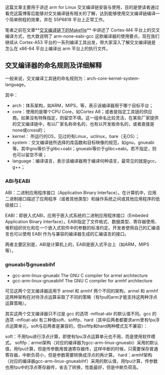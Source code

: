 这篇文章主要用于讲述 arm for Linux 交叉编译链安装与使用，目的是使读者通过看完这篇博客后能够对交叉编译链有相关的了解，达到能够使用交叉编译链编译一个简单例程的效果，并在 S5P6818 平台上正常工作。

笔者之前在文章**<a href = "https://github.com/laneston/Note/blob/master/Makefile_Note.md">交叉编译链下的Makefile</a>** 中讲述了 Cortex-M4 平台上的交叉编译方式，也大致说明了 arm-none-eabi-gcc 这款编译器的使用要点，现在我们继续从 Cortex-A53 平台的一系列编译工具出发，带大家深入了解交叉编译链是怎么在 x86-64 平台上编译出 arm 平台上的执行文件。

## 交叉编译器的命名规则及详细解释

一般来说，交叉编译工具链的命名规则为：arch-core-kernel-system-language。

其中：

- arch：体系架构，如ARM，MIPS，等，表示该编译器用于哪个目标平台；
- core：使用的是哪个CPU Core，如Cortex A8；或者是指定工具链的供应商。如果没有特殊指定，则留空不填。这一组命名比较灵活，在某些厂家提供的交叉编译链中，有以厂家名称命名的，也有以开发板命名的，或者直接是none或cross的；
- kernel： 所运行的OS，见过的有Linux，uclinux，bare（无OS）；
- system：交叉编译链所选择的库函数和目标映像的规范，如gnu，gnueabi等。其中gnu等价于glibc+oabi；gnueabi等价于glibc+eabi。若不指定，则也可以留空不填；
- language：编译语言，表示该编译器用于编译何种语言，最常见的就是gcc，g++；

### ABI与EABI

ABI：二进制应用程序接口（Application Binary Interface）。在计算机中，应用二进制接口描述了应用程序（或者其他类型）和操作系统之间或其他应用程序的低级接口；

EABI：即嵌入式ABI，应用于嵌入式系统的二进制应用程序接口（Embeded Application Binary Interface）。EABI指定了文件格式、数据类型、寄存器使用、堆积组织优化和在一个嵌入式软件中的参数的标准约定。开发者使用自己的汇编语言也可以使用 EABI 作为与兼容的编译器生成的汇编语言的接口。

两者主要区别是，ABI是计算机上的，EABI是嵌入式平台上（如ARM，MIPS等）。

### gnueabi与gnueabihf

- gcc-arm-linux-gnueabi    The GNU C compiler for armel architecture
- gcc-arm-linux-gnueabihf  The GNU C compiler for armhf architecture

可见这两个交叉编译器适用于 armel 和 armhf 两个不同的架构，armel 和 armhf 这两种架构在对待浮点运算采取了不同的策略（有fpu的arm才能支持这两种浮点运算策略）。

其实这两个交叉编译器只不过是 gcc 的选项 -mfloat-abi 的默认值不同。gcc 的选项 -mfloat-abi 有三种值soft、softfp、hard（其中后两者都要求arm里有fpu浮点运算单元，soft与后两者是兼容的，但softfp和hard两种模式互不兼容）：

soft：不用fpu进行浮点计算，即使有fpu浮点运算单元也不用，而是使用软件模式。
softfp：armel架构（对应的编译器为gcc-arm-linux-gnueabi）采用的默认值，用fpu计算，但是传参数用普通寄存器传，这样中断的时候，只需要保存普通寄存器，中断负荷小，但是参数需要转换成浮点的再计算。
hard：armhf架构（对应的编译器gcc-arm-linux-gnueabihf）采用的默认值，用fpu计算，传参数也用fpu中的浮点寄存器传，省去了转换，性能最好，但是中断负荷高。

